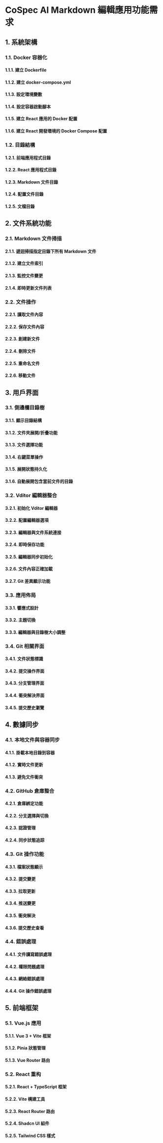 # CoSpec AI Markdown 編輯應用功能需求

## 1. 系統架構
### 1.1. Docker 容器化
#### 1.1.1. 建立 Dockerfile
#### 1.1.2. 建立 docker-compose.yml
#### 1.1.3. 設定環境變數
#### 1.1.4. 設定容器啟動腳本
#### 1.1.5. 建立 React 應用的 Docker 配置
#### 1.1.6. 建立 React 開發環境的 Docker Compose 配置

### 1.2. 目錄結構
#### 1.2.1. 前端應用程式目錄
#### 1.2.2. React 應用程式目錄
#### 1.2.3. Markdown 文件目錄
#### 1.2.4. 配置文件目錄
#### 1.2.5. 文檔目錄

## 2. 文件系統功能
### 2.1. Markdown 文件掃描
#### 2.1.1. 遞迴掃描指定目錄下所有 Markdown 文件
#### 2.1.2. 建立文件索引
#### 2.1.3. 監控文件變更
#### 2.1.4. 即時更新文件列表

### 2.2. 文件操作
#### 2.2.1. 讀取文件內容
#### 2.2.2. 保存文件內容
#### 2.2.3. 創建新文件
#### 2.2.4. 刪除文件
#### 2.2.5. 重命名文件
#### 2.2.6. 移動文件

## 3. 用戶界面
### 3.1. 側邊欄目錄樹
#### 3.1.1. 顯示目錄結構
#### 3.1.2. 文件夾展開/折疊功能
#### 3.1.3. 文件選擇功能
#### 3.1.4. 右鍵菜單操作
#### 3.1.5. 展開狀態持久化
#### 3.1.6. 自動展開包含當前文件的目錄

### 3.2. Vditor 編輯器整合
#### 3.2.1. 初始化 Vditor 編輯器
#### 3.2.2. 配置編輯器選項
#### 3.2.3. 編輯器與文件系統連接
#### 3.2.4. 即時保存功能
#### 3.2.5. 編輯器同步初始化
#### 3.2.6. 文件內容正確加載
#### 3.2.7. Git 差異顯示功能

### 3.3. 應用佈局
#### 3.3.1. 響應式設計
#### 3.3.2. 主題切換
#### 3.3.3. 編輯器與目錄樹大小調整

### 3.4. Git 相關界面
#### 3.4.1. 文件狀態標識
#### 3.4.2. 提交操作界面
#### 3.4.3. 分支管理界面
#### 3.4.4. 衝突解決界面
#### 3.4.5. 提交歷史瀏覽

## 4. 數據同步
### 4.1. 本地文件與容器同步
#### 4.1.1. 掛載本地目錄到容器
#### 4.1.2. 實時文件更新
#### 4.1.3. 避免文件衝突

### 4.2. GitHub 倉庫整合
#### 4.2.1. 倉庫綁定功能
#### 4.2.2. 分支選擇與切換
#### 4.2.3. 認證管理
#### 4.2.4. 同步狀態追踪

### 4.3. Git 操作功能
#### 4.3.1. 檔案狀態顯示
#### 4.3.2. 提交變更
#### 4.3.3. 拉取更新
#### 4.3.4. 推送變更
#### 4.3.5. 衝突解決
#### 4.3.6. 提交歷史查看

### 4.4. 錯誤處理
#### 4.4.1. 文件讀寫錯誤處理
#### 4.4.2. 權限問題處理
#### 4.4.3. 網絡錯誤處理
#### 4.4.4. Git 操作錯誤處理

## 5. 前端框架
### 5.1. Vue.js 應用
#### 5.1.1. Vue 3 + Vite 框架
#### 5.1.2. Pinia 狀態管理
#### 5.1.3. Vue Router 路由

### 5.2. React 重构
#### 5.2.1. React + TypeScript 框架
#### 5.2.2. Vite 構建工具
#### 5.2.3. React Router 路由
#### 5.2.4. Shadcn UI 組件
#### 5.2.5. Tailwind CSS 樣式
